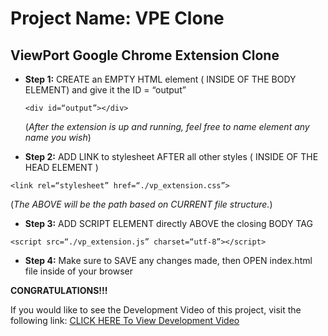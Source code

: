 # Project Name: VPE Clone
## ViewPort Google Chrome Extension Clone 

* **Step 1:** CREATE an EMPTY HTML element ( INSIDE OF THE BODY ELEMENT) and give it the ID = “output”

  ```<div id=“output”></div>``` 
  
  (*After the extension is up and running, feel free to name element any name you wish*)

* **Step 2:** ADD LINK to stylesheet AFTER all other styles ( INSIDE OF THE HEAD ELEMENT )

```<link rel=“stylesheet” href=“./vp_extension.css”>```

(*The ABOVE will be the path based on CURRENT file structure.*)

* **Step 3:** ADD SCRIPT ELEMENT directly ABOVE the closing BODY TAG

```<script src=“./vp_extension.js” charset=“utf-8”></script>```

* **Step 4:** Make sure to SAVE any changes made, then OPEN index.html file inside of your browser

**CONGRATULATIONS!!!**

If you would like to see the Development Video of this project, visit the following link: 
[CLICK HERE To View Development Video](https://www.youtube.com/watch?v=wX4l8YKnrE8&t=915s)
